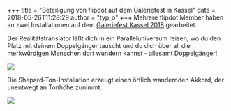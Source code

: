 +++
title = "Beteiligung von flipdot auf dem Galeriefest in Kassel"
date = 2018-05-26T11:28:29
author = "typ_o"
+++
Mehrere flipdot Member haben an zwei Installationen auf dem [Galeriefest
Kassel 2018](http://galerien-kassel.de/) gearbeitet.  
  
Der Realitätstranslator läßt dich in ein Paralleluniversum reisen, wo du
den Platz mit deinem Doppelgänger tauscht und du dich über all die
merkwürdigen Menschen dort wundern kannst - allesamt Doppelgänger\!  
  
![](https://flipdot.org/blog/uploads/translator1.serendipityThumb.jpg)  
  
Die Shepard-Ton-Installation erzeugt einen örtlich wandernden Akkord,
der unentwegt an Tonhöhe zunimmt.  
  
![](https://flipdot.org/blog/uploads/shepard.serendipityThumb.jpg)
